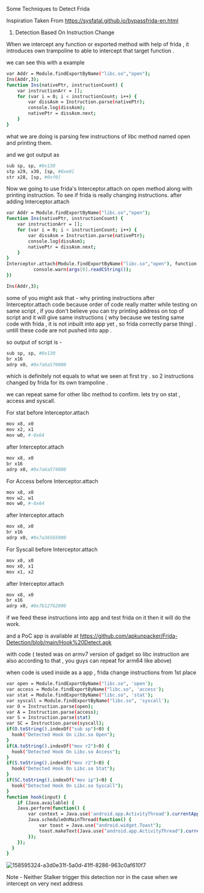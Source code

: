 Some Techniques to Detect Frida

Inspiration Taken From
https://sysfatal.github.io/bypassfrida-en.html

1. Detection Based On Instruction Change

When we intercept any function or exported method with help of frida , it introduces own trampoline
to able to intercept that target function . 

we can see this with a example

```sh
var Addr = Module.findExportByName("libc.so","open");
Ins(Addr,3);
function Ins(nativePtr, instructionCount) {
    var instructionArr = [];
    for (var i = 0; i < instructionCount; i++) {
        var dissAsm = Instruction.parse(nativePtr);
        console.log(dissAsm);
        nativePtr = dissAsm.next;
    }        
}
```
what we are doing is parsing few instructions of libc method named open
and printing them. 

and we got output as

```sh
sub sp, sp, #0x130
stp x29, x30, [sp, #0xe0]
str x28, [sp, #0xf0]
```

Now we going to use frida's Interceptor.attach on open method along with printing instruction.
To see if frida is really changing instructions. 
after adding Interceptor.attach

```sh
var Addr = Module.findExportByName("libc.so","open");
function Ins(nativePtr, instructionCount) {
    var instructionArr = [];
    for (var i = 0; i < instructionCount; i++) {
        var dissAsm = Instruction.parse(nativePtr);
        console.log(dissAsm);
        nativePtr = dissAsm.next;
    }        
}
Interceptor.attach(Module.findExportByName("libc.so","open"), function (args) {
          console.warn(args[0].readCString());
})

Ins(Addr,3);
```

some of you might ask that - why printing instructions after Interceptor.attach code because order of code really matter while testing on same script , if you don't believe
you can try printing address on top of script and it will give same instructions ( why because we testing same code with frida , it is not inbuilt into app yet , so frida correctly parse thing) . untill these code are
not pushed into app . 

so output of script is -

```sh
sub sp, sp, #0x130
br x16
adrp x0, #0x7a6a570000
```

which is definitely not equals to what we seen at first try . so 2 instructions changed by frida for its own trampoline .

we can repeat same for other libc method to confirm. 
lets try on stat , access and syscall.

For stat 
before Interceptor.attach
```sh
mov x8, x0
mov x2, x1
mov w0, #-0x64
```
after Interceptor.attach

```sh
mov x8, x0
br x16
adrp x0, #0x7a6a574000
```

For Access
before Interceptor.attach
```sh
mov x8, x0
mov w2, w1
mov w0, #-0x64
```
after Interceptor.attach

```sh
mov x8, x0
br x16
adrp x0, #0x7a36565000
```

For Syscall
before Interceptor.attach
```sh
mov x8, x0
mov x0, x1
mov x1, x2
```
after Interceptor.attach
```sh
mov x8, x0
br x16
adrp x0, #0x7b12762000
```

if we feed these instructions into app and test frida on it then it will do the work.

and a PoC app is available at 
https://github.com/apkunpacker/Frida-Detection/blob/main/Hook%20Detect.apk

with code ( tested was on armv7 version of gadget so libc instruction are also according to that , you guys can repeat for arm64 like above)

when code is used inside as a app , frida change instructions from 1st place 

```sh
var open = Module.findExportByName("libc.so", 'open');
var access = Module.findExportByName("libc.so", 'access');
var stat = Module.findExportByName("libc.so", 'stat');
var syscall = Module.findExportByName("libc.so", 'syscall');
var O = Instruction.parse(open);
var A = Instruction.parse(access);
var S = Instruction.parse(stat)
var SC = Instruction.parse(syscall);
if(O.toString().indexOf("sub sp")<0) {
  hook("Detected Hook On Libc.so Open");
}
if(A.toString().indexOf("mov r2")<0) {
  hook("Detected Hook On Libc.so Access");
}
if(S.toString().indexOf("mov r2")<0) {
  hook("Detected Hook On Libc.so Stat");
}
if(SC.toString().indexOf("mov ip")<0) {
  hook("Detected Hook On Libc.so Syscall");
}
function hook(input) {
    if (Java.available) {
    Java.perform(function() {
        var context = Java.use('android.app.ActivityThread').currentApplication().getApplicationContext();
        Java.scheduleOnMainThread(function() {
            var toast = Java.use("android.widget.Toast");
            toast.makeText(Java.use("android.app.ActivityThread").currentApplication().getApplicationContext(), Java.use("java.lang.String").$new(input), 1).show();
        });
    });                        
  }
}
```
![158595324-a3d0e31f-5a0d-41ff-8286-963c0af610f7](https://user-images.githubusercontent.com/27184655/170197700-4b285080-6c95-4681-b271-cb7e5fb1be6e.jpg)

Note - Neither Stalker trigger this detection nor in the case when we intercept on very next address
